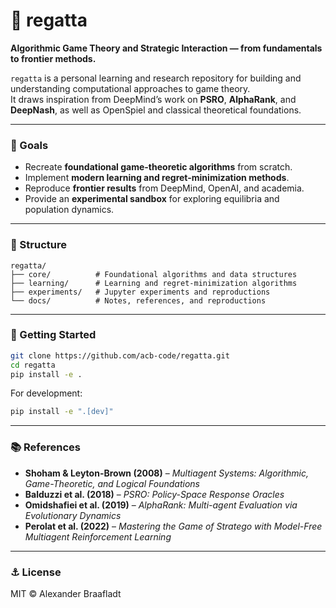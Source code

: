 # 🏁 regatta

**Algorithmic Game Theory and Strategic Interaction — from fundamentals to frontier methods.**

`regatta` is a personal learning and research repository for building and understanding computational approaches to game theory.  
It draws inspiration from DeepMind’s work on **PSRO**, **AlphaRank**, and **DeepNash**, as well as OpenSpiel and classical theoretical foundations.

---

### 🧠 Goals
- Recreate **foundational game-theoretic algorithms** from scratch.
- Implement **modern learning and regret-minimization methods**.
- Reproduce **frontier results** from DeepMind, OpenAI, and academia.
- Provide an **experimental sandbox** for exploring equilibria and population dynamics.

---

### 📂 Structure
```
regatta/
├── core/          # Foundational algorithms and data structures
├── learning/      # Learning and regret-minimization algorithms
├── experiments/   # Jupyter experiments and reproductions
└── docs/          # Notes, references, and reproductions
```

---

### 🚀 Getting Started

```bash
git clone https://github.com/acb-code/regatta.git
cd regatta
pip install -e .
```

For development:
```bash
pip install -e ".[dev]"
```

---

### 📚 References
- **Shoham & Leyton-Brown (2008)** – *Multiagent Systems: Algorithmic, Game-Theoretic, and Logical Foundations*
- **Balduzzi et al. (2018)** – *PSRO: Policy-Space Response Oracles*
- **Omidshafiei et al. (2019)** – *AlphaRank: Multi-agent Evaluation via Evolutionary Dynamics*
- **Perolat et al. (2022)** – *Mastering the Game of Stratego with Model-Free Multiagent Reinforcement Learning*

---

### ⚓ License
MIT © Alexander Braafladt
